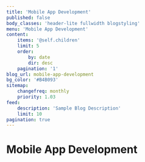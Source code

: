 ```yaml
---
title: 'Mobile App Development'
published: false
body_classes: 'header-lite fullwidth blogstyling'
menu: 'Mobile App Development'
content:
    items: '@self.children'
    limit: 5
    order:
        by: date
        dir: desc
    pagination: '1'
blog_url: mobile-app-development
bg_color: '#B4B093'
sitemap:
    changefreq: monthly
    priority: 1.03
feed:
    description: 'Sample Blog Description'
    limit: 10
pagination: true
---
```


# Mobile App Development